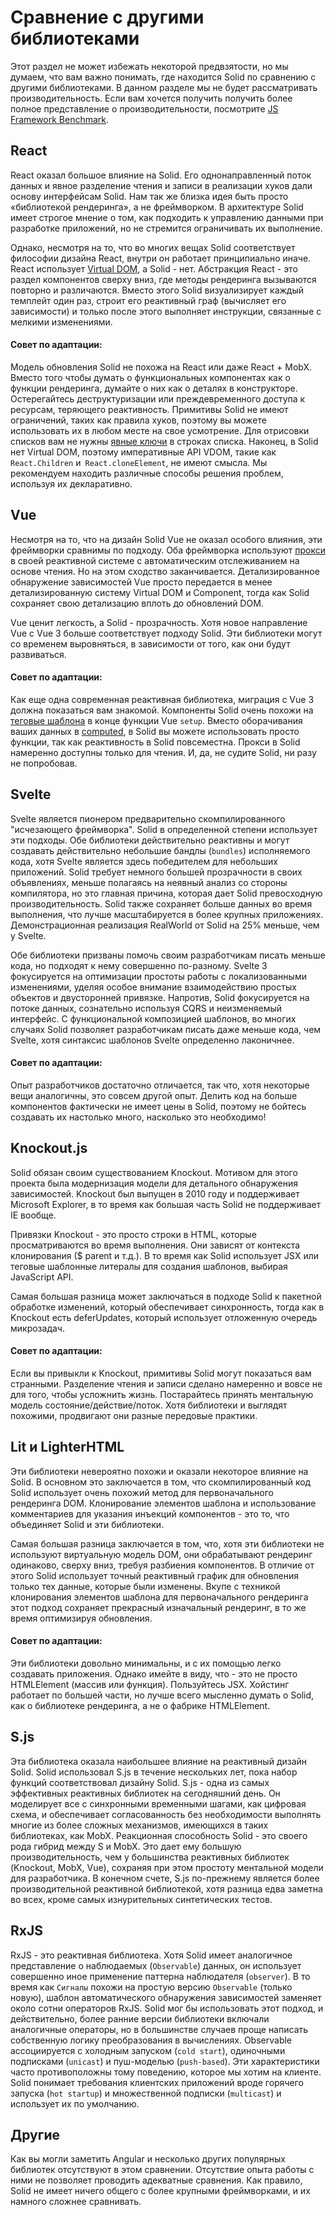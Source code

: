 # Сравнение с другими библиотеками

Этот раздел не может избежать некоторой предвзятости, но мы думаем, что вам важно понимать, где находится Solid по сравнению с другими библиотеками. В данном разделе мы не будет рассматривать производительность. Если вам хочется получить получить более полное представление о производительности, посмотрите [JS Framework Benchmark](https://github.com/krausest/js-framework-benchmark).

## React

React оказал большое влияние на Solid. Его однонаправленный поток данных и явное разделение чтения и записи в реализации хуков дали основу интерфейсам Solid. Нам так же близка идея быть просто «библиотекой рендеринга», а не фреймворком.  В архитектуре Solid имеет строгое мнение о том, как подходить к управлению данными при разработке приложений, но не стремится ограничивать их выполнение.

Однако, несмотря на то, что во многих вещах Solid соответствует философии дизайна React, внутри он работает принципиально иначе. React использует [Virtual DOM](https://ru.reactjs.org/docs/faq-internals.html), а Solid - нет. Абстракция React - это раздел компонентов сверху вниз, где методы рендеринга вызываются повторно и различаются. Вместо этого Solid визуализирует каждый темплейт один раз, строит его реактивный граф (вычисляет его зависимости) и только после этого выполняет инструкции, связанные с мелкими изменениями.

#### Совет по адаптации:

Модель обновления Solid не похожа на React или даже React + MobX. Вместо того чтобы думать о функциональных компонентах как о функции рендеринга, думайте о них как о деталях в конструкторе. Остерегайтесь деструктуризации или преждевременного доступа к ресурсам, теряющего реактивность. Примитивы Solid не имеют ограничений, таких как правила хуков, поэтому вы можете использовать их в любом месте на свое усмотрение. Для отрисовки списков вам не нужны [явные ключи](https://ru.reactjs.org/docs/lists-and-keys.html#keys) в строках списка. Наконец, в Solid нет Virtual DOM, поэтому императивные API VDOM, такие как `React.Children` и` React.cloneElement`, не имеют смысла. Мы рекомендуем находить различные способы решения проблем, используя их декларативно.

## Vue

Несмотря на то, что на дизайн Solid Vue не оказал особого влияния, эти фреймворки сравнимы по подходу. Оба фреймворка используют [прокси](https://developer.mozilla.org/ru/docs/Web/JavaScript/Reference/Global_Objects/Proxy) в своей реактивной системе с автоматическим отслеживанием на основе чтения. Но на этом сходство заканчивается. Детализированное обнаружение зависимостей Vue просто передается в менее детализированную систему Virtual DOM и Component, тогда как Solid сохраняет свою детализацию вплоть до обновлений DOM.

Vue ценит легкость, а Solid - прозрачность. Хотя новое направление Vue с Vue 3 больше соответствует подходу Solid. Эти библиотеки могут со временем выровняться, в зависимости от того, как они будут развиваться.

#### Совет по адаптации:

Как еще одна современная реактивная библиотека, миграция с Vue 3 должна показаться вам знакомой. Компоненты Solid очень похожи на [теговые шаблона](https://developer.mozilla.org/ru/docs/Web/JavaScript/Reference/Template_literals#%D1%82%D0%B5%D0%B3%D0%BE%D0%B2%D1%8B%D0%B5_%D1%88%D0%B0%D0%B1%D0%BB%D0%BE%D0%BD%D1%8B_%D0%B8_%D1%8D%D0%BA%D1%80%D0%B0%D0%BD%D0%B8%D1%80%D0%BE%D0%B2%D0%B0%D0%BD%D0%B8%D0%B5_%D1%81%D0%B8%D0%BC%D0%B2%D0%BE%D0%BB%D0%BE%D0%B2) в конце функции Vue `setup`. Вместо оборачивания ваших данных в [computed](https://v3.ru.vuejs.org/ru/guide/reactivity-computed-watchers.html#%D0%B2%D1%8B%D1%87%D0%B8%D1%81%D0%BB%D1%8F%D0%B5%D0%BC%D1%8B%D0%B5-%D1%81%D0%B2%D0%BE%D0%B8%D1%81%D1%82%D0%B2%D0%B0), в Solid вы можете использовать просто функции, так как реактивность в Solid повсеместна. Прокси в Solid намеренно доступны только для чтения. И, да, не судите Solid, ни разу не попробовав.

## Svelte

Svelte является пионером предварительно скомпилированного "исчезающего фреймворка". Solid в определенной степени использует эти подходы. Обе библиотеки действительно реактивны и могут создавать действительно небольшие бандлы (`bundles`) исполняемого кода, хотя Svelte является здесь победителем для небольших приложений. Solid требует немного большей прозрачности в своих объявлениях, меньше полагаясь на неявный анализ со стороны компилятора, но это главная причина, которая дает Solid превосходную производительность. Solid также сохраняет больше данных во время выполнения, что лучше масштабируется в более крупных приложениях. Демонстрационная реализация RealWorld от Solid на 25% меньше, чем у Svelte.

Обе библиотеки призваны помочь своим разработчикам писать меньше кода, но подходят к нему совершенно по-разному. Svelte 3 фокусируется на оптимизации простоты работы с локализованными изменениями, уделяя особое внимание взаимодействию простых объектов и двусторонней привязке. Напротив, Solid фокусируется на потоке данных, сознательно используя CQRS и неизменяемый интерфейс. С функциональной композицией шаблонов, во многих случаях Solid позволяет разработчикам писать даже меньше кода, чем Svelte, хотя синтаксис шаблонов Svelte определенно лаконичнее.

#### Совет по адаптации:

Опыт разработчиков достаточно отличается, так что, хотя некоторые вещи аналогичны, это совсем другой опыт. Делить код на больше компонентов фактически не имеет цены в Solid, поэтому не бойтесь создавать их настолько много, насколько это необходимо!

## Knockout.js

Solid обязан своим существованием Knockout. Мотивом для этого проекта была модернизация модели для детального обнаружения зависимостей. Knockout был выпущен в 2010 году и поддерживает Microsoft Explorer, в то время как большая часть Solid не поддерживает IE вообще.

Привязки Knockout - это просто строки в HTML, которые просматриваются во время выполнения. Они зависят от контекста клонирования ($ parent и т.д.). В то время как Solid использует JSX или теговые шаблонные литералы для создания шаблонов, выбирая JavaScript API.

Самая большая разница может заключаться в подходе Solid к пакетной обработке изменений, который обеспечивает синхронность, тогда как в Knockout есть deferUpdates, который использует отложенную очередь микрозадач.

#### Совет по адаптации:

Если вы привыкли к Knockout, примитивы Solid могут показаться вам странными. Разделение чтения и записи сделано намеренно и вовсе не для того, чтобы усложнить жизнь. Постарайтесь принять ментальную модель состояние/действие/поток. Хотя библиотеки и выглядят похожими, продвигают они разные передовые практики.

## Lit и LighterHTML

Эти библиотеки невероятно похожи и оказали некоторое влияние на Solid. В основном это заключается в том, что скомпилированный код Solid использует очень похожий метод для первоначального рендеринга DOM. Клонирование элементов шаблона и использование комментариев для указания инъекций компонентов - это то, что объединяет Solid и эти библиотеки.

Самая большая разница заключается в том, что, хотя эти библиотеки не используют виртуальную модель DOM, они обрабатывают рендеринг одинаково, сверху вниз, требуя разбиения компонентов. В отличие от этого Solid использует точный реактивный график для обновления только тех данные, которые были изменены. Вкупе с техникой клонирования элементов шаблона для первоначального рендеринга этот подход сохраняет прекрасный изначальный рендеринг, в то же время оптимизируя обновления.

#### Совет по адаптации:

Эти библиотеки довольно минимальны, и с их помощью легко создавать приложения. Однако имейте в виду, что <MyComp /> - это не просто HTMLElement (массив или функция). Пользуйтесь JSX. Хойстинг работает по большей части, но лучше всего мысленно думать o Solid, как о библиотеке рендеринга, а не о фабрике HTMLElement.

## S.js

Эта библиотека оказала наибольшее влияние на реактивный дизайн Solid. Solid использовал S.js в течение нескольких лет, пока набор функций соответствовал дизайну Solid. S.js - одна из самых эффективных реактивных библиотек на сегодняшний день. Он моделирует все с синхронными временными шагами, как цифровая схема, и обеспечивает согласованность без необходимости выполнять многие из более сложных механизмов, имеющихся в таких библиотеках, как MobX. Реакционная способность Solid - это своего рода гибрид между S и MobX. Это дает ему большую производительность, чем у большинства реактивных библиотек (Knockout, MobX, Vue), сохраняя при этом простоту ментальной модели для разработчика. В конечном счете, S.js по-прежнему является более производительной реактивной библиотекой, хотя разница едва заметна во всех, кроме самых изнурительных синтетических тестов.

## RxJS

RxJS - это реактивная библиотека. Хотя Solid имеет аналогичное представление о наблюдаемых (`Observable`) данных, он использует совершенно иное применение паттерна наблюдателя (`observer`). В то время как `Сигналы` похожи на простую версию `Observable` (только новую), шаблон автоматического обнаружения зависимостей заменяет около сотни операторов RxJS. Solid мог бы использовать этот подход, и действительно, более ранние версии библиотеки включали аналогичные операторы, но в большинстве случаев проще написать собственную логику преобразования в вычислениях. Observable ассоциируется с холодным запуском (`cold start`), одиночными подписками (`unicast`) и пуш-моделью (`push-based`). Эти характеристики часто противоположны тому поведению, которое мы хотим на клиенте. Solid понимает требования клиентских приложений вроде горячего запуска (`hot startup`) и множественной подписки (`multicast`) и использует их по умолчанию.

## Другие

Как вы могли заметить Angular и несколько других популярных библиотек отсутствуют в этом сравнении. Отсутствие опыта работы с ними не позволяет проводить адекватные сравнения. Как правило, Solid не имеет ничего общего с более крупными фреймворками, и их намного сложнее сравнивать.
